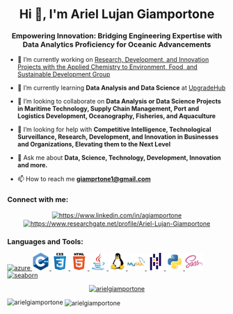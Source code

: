 <h1 align="center">Hi 👋, I'm Ariel Lujan Giamportone</h1>
<h3 align="center">Empowering Innovation: Bridging Engineering Expertise with Data Analytics Proficiency for Oceanic Advancements</h3>


- 🔭 I’m currently working on [Research, Development, and Innovation Projects with the Applied Chemistry to Environment, Food, and Sustainable Development Group](https://qa3ds-frtdf.tech/)

- 🌱 I’m currently learning **Data Analysis and Data Science** at [UpgradeHub](https://www.upgrade-hub.com/)

- 👯 I’m looking to collaborate on **Data Analysis or Data Science Projects in Maritime Technology, Supply Chain Management, Port and Logistics Development, Oceanography, Fisheries, and Aquaculture**

- 🤝 I’m looking for help with **Competitive Intelligence, Technological Surveillance, Research, Development, and Innovation in Businesses and Organizations, Elevating them to the Next Level**

- 💬 Ask me about **Data, Science, Technology, Development, Innovation and more.**

- 📫 How to reach me **giamprtone1@gmail.com**

<h3 align="left">Connect with me:</h3>
<p align="center">
<a href="https://linkedin.com/in/https://www.linkedin.com/in/agiamportone" target="blank"><img align="center" src="https://raw.githubusercontent.com/rahuldkjain/github-profile-readme-generator/master/src/images/icons/Social/linked-in-alt.svg" alt="https://www.linkedin.com/in/agiamportone" height="30" width="40" /></a>
<a href="https://www.researchgate.net/profile/Ariel-Lujan-Giamportone" target="blank"><img align="center" src="https://www.svgrepo.com/show/349490/researchgate.svg" alt="https://www.researchgate.net/profile/Ariel-Lujan-Giamportone" height="30" width="40" /></a>
</p>

<h3 align="left">Languages and Tools:</h3>
<p align="left"> <a href="https://azure.microsoft.com/en-in/" target="_blank" rel="noreferrer"> <img src="https://www.vectorlogo.zone/logos/microsoft_azure/microsoft_azure-icon.svg" alt="azure" width="40" height="40"/> </a> <a href="https://www.w3schools.com/cpp/" target="_blank" rel="noreferrer"> <img src="https://raw.githubusercontent.com/devicons/devicon/master/icons/cplusplus/cplusplus-original.svg" alt="cplusplus" width="40" height="40"/> </a> <a href="https://www.w3schools.com/css/" target="_blank" rel="noreferrer"> <img src="https://raw.githubusercontent.com/devicons/devicon/master/icons/css3/css3-original-wordmark.svg" alt="css3" width="40" height="40"/> </a> <a href="https://www.w3.org/html/" target="_blank" rel="noreferrer"> <img src="https://raw.githubusercontent.com/devicons/devicon/master/icons/html5/html5-original-wordmark.svg" alt="html5" width="40" height="40"/> </a> <a href="https://www.java.com" target="_blank" rel="noreferrer"> <img src="https://raw.githubusercontent.com/devicons/devicon/master/icons/java/java-original.svg" alt="java" width="40" height="40"/> </a> <a href="https://www.linux.org/" target="_blank" rel="noreferrer"> <img src="https://raw.githubusercontent.com/devicons/devicon/master/icons/linux/linux-original.svg" alt="linux" width="40" height="40"/> </a> <a href="https://www.mysql.com/" target="_blank" rel="noreferrer"> <img src="https://raw.githubusercontent.com/devicons/devicon/master/icons/mysql/mysql-original-wordmark.svg" alt="mysql" width="40" height="40"/> </a> <a href="https://pandas.pydata.org/" target="_blank" rel="noreferrer"> <img src="https://raw.githubusercontent.com/devicons/devicon/2ae2a900d2f041da66e950e4d48052658d850630/icons/pandas/pandas-original.svg" alt="pandas" width="40" height="40"/> </a> <a href="https://www.python.org" target="_blank" rel="noreferrer"> <img src="https://raw.githubusercontent.com/devicons/devicon/master/icons/python/python-original.svg" alt="python" width="40" height="40"/> </a> <a href="https://sass-lang.com" target="_blank" rel="noreferrer"> <img src="https://raw.githubusercontent.com/devicons/devicon/master/icons/sass/sass-original.svg" alt="sass" width="40" height="40"/> </a> <a href="https://seaborn.pydata.org/" target="_blank" rel="noreferrer"> <img src="https://seaborn.pydata.org/_images/logo-mark-lightbg.svg" alt="seaborn" width="40" height="40"/> </a> </p>

<p align="center"> <a href="https://github.com/ryo-ma/github-profile-trophy"><img src="https://github-profile-trophy.vercel.app/?username=arielgiamportone" alt="arielgiamportone" /></a> </p>

<p><img align="left" src="https://github-readme-stats.vercel.app/api/top-langs?username=arielgiamportone&show_icons=true&locale=en&layout=compact" alt="arielgiamportone" /></p>

<p>&nbsp;<img align="center" src="https://github-readme-stats.vercel.app/api?username=arielgiamportone&show_icons=true&locale=en" alt="arielgiamportone" /></p>
